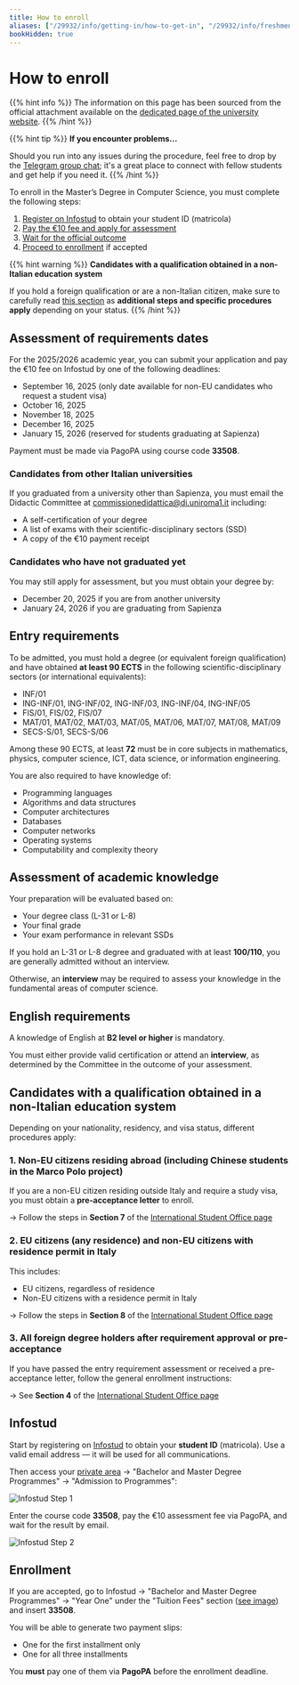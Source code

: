 ```yaml
---
title: How to enroll
aliases: ["/29932/info/getting-in/how-to-get-in", "/29932/info/freshmen/how-to-get-in"]
bookHidden: true
---
```


# How to enroll

{{% hint info %}}
<i class="fa-solid fa-circle-info" style="color: #74C0FC;"></i> The information on this page has been sourced from the official attachment available on the [dedicated page of the university website](https://corsidilaurea.uniroma1.it/en/course/33508/apply).
{{% /hint %}}

{{% hint tip %}}
<i class="fa-solid fa-lightbulb" style="color: #238636;"></i> **If you encounter problems...**

Should you run into any issues during the procedure, feel free to drop by the [Telegram group chat](https://t.me/ComputerScienceSapienza); it's a great place to connect with fellow students and get help if you need it.
{{% /hint %}}

To enroll in the Master’s Degree in Computer Science, you must complete the following steps:

1. [Register on Infostud](#infostud) to obtain your student ID (matricola)
2. [Pay the €10 fee and apply for assessment](#assessment-of-requirements-dates)
3. [Wait for the official outcome](#assessment-of-academic-knowledge)
4. [Proceed to enrollment](#enrollment) if accepted

{{% hint warning %}}
<i class="fa-solid fa-triangle-exclamation" style="color: #FFD43B;"></i> **Candidates with a qualification obtained in a non-Italian education system**

If you hold a foreign qualification or are a non-Italian citizen, make sure to carefully read [this section](#candidates-with-a-qualification-obtained-in-a-non-italian-education-system) as **additional steps and specific procedures apply** depending on your status.
{{% /hint %}}

## Assessment of requirements dates

For the 2025/2026 academic year, you can submit your application and pay the €10 fee on Infostud by one of the following deadlines:

- September 16, 2025 (only date available for non-EU candidates who request a student visa)
- October 16, 2025
- November 18, 2025
- December 16, 2025
- January 15, 2026 (reserved for students graduating at Sapienza)

Payment must be made via PagoPA using course code **33508**.

### Candidates from other Italian universities

If you graduated from a university other than Sapienza, you must email the Didactic Committee at [commissionedidattica@di.uniroma1.it](mailto:commissionedidattica@di.uniroma1.it) including:

- A self-certification of your degree
- A list of exams with their scientific-disciplinary sectors (SSD)
- A copy of the €10 payment receipt

### Candidates who have not graduated yet

You may still apply for assessment, but you must obtain your degree by:

- December 20, 2025 if you are from another university
- January 24, 2026 if you are graduating from Sapienza

## Entry requirements

To be admitted, you must hold a degree (or equivalent foreign qualification) and have obtained **at least 90 ECTS** in the following scientific-disciplinary sectors (or international equivalents):

- INF/01
- ING-INF/01, ING-INF/02, ING-INF/03, ING-INF/04, ING-INF/05
- FIS/01, FIS/02, FIS/07
- MAT/01, MAT/02, MAT/03, MAT/05, MAT/06, MAT/07, MAT/08, MAT/09
- SECS-S/01, SECS-S/06

Among these 90 ECTS, at least **72** must be in core subjects in mathematics, physics, computer science, ICT, data science, or information engineering.

You are also required to have knowledge of:

- Programming languages
- Algorithms and data structures
- Computer architectures
- Databases
- Computer networks
- Operating systems
- Computability and complexity theory

## Assessment of academic knowledge

Your preparation will be evaluated based on:

- Your degree class (L-31 or L-8)
- Your final grade
- Your exam performance in relevant SSDs

If you hold an L-31 or L-8 degree and graduated with at least **100/110**, you are generally admitted without an interview.

Otherwise, an **interview** may be required to assess your knowledge in the fundamental areas of computer science.

## English requirements

A knowledge of English at **B2 level or higher** is mandatory.

You must either provide valid certification or attend an **interview**, as determined by the Committee in the outcome of your assessment.

## Candidates with a qualification obtained in a non-Italian education system

Depending on your nationality, residency, and visa status, different procedures apply:

### 1. Non-EU citizens residing abroad (including Chinese students in the Marco Polo project)

If you are a non-EU citizen residing outside Italy and require a study visa, you must obtain a **pre-acceptance letter** to enroll.

→ Follow the steps in **Section 7** of the [International Student Office page](https://www.uniroma1.it/en/pagina/international-student-office#7-master-s-degree-courses-with-requirements-and-personal-knowledge-assessment-and-mandatory-pre-acceptance-letter-enrolment-procedures-for-non-eu-students-requiring-visa-and-chinese-students-in-marco-polo-project)

### 2. EU citizens (any residence) and non-EU citizens with residence permit in Italy

This includes:

- EU citizens, regardless of residence
- Non-EU citizens with a residence permit in Italy

→ Follow the steps in **Section 8** of the [International Student Office page](https://www.uniroma1.it/en/pagina/international-student-office#8-master-s-degree-courses-with-requirements-and-personal-knowledge-assessment-and-pre-acceptance-letter-enrolment-procedures-for-eu-citizens-wherever-resident-and-non-eu-citizens-residing-in-italy)

### 3. All foreign degree holders after requirement approval or pre-acceptance

If you have passed the entry requirement assessment or received a pre-acceptance letter, follow the general enrollment instructions:

→ See **Section 4** of the [International Student Office page](https://www.uniroma1.it/en/pagina/international-student-office#4-mandatory-documents-for-enrolment-master-s-degree-courses)

## Infostud

Start by registering on [Infostud](https://www.studenti.uniroma1.it/phoenixreg/index.html) to obtain your **student ID** (matricola). Use a valid email address — it will be used for all communications.

Then access your [private area](https://www.uniroma1.it/en/pagina-strutturale/students) → "Bachelor and Master Degree Programmes" → "Admission to Programmes":

![Infostud Step 1](https://i.imgur.com/T2VvbNd.png)

Enter the course code **33508**, pay the €10 assessment fee via PagoPA, and wait for the result by email.

![Infostud Step 2](https://i.imgur.com/v84PZyb.png)

## Enrollment

If you are accepted, go to Infostud → "Bachelor and Master Degree Programmes" → "Year One" under the "Tuition Fees" section ([see image](https://i.imgur.com/zaY3eXy.png)) and insert **33508**.

You will be able to generate two payment slips:

- One for the first installment only
- One for all three installments

You **must** pay one of them via **PagoPA** before the enrollment deadline.
